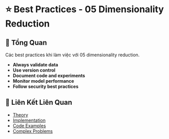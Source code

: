 # ⭐ Best Practices - 05 Dimensionality Reduction

## 🎯 Tổng Quan

Các best practices khi làm việc với 05 dimensionality reduction.

- **Always validate data**
- **Use version control**
- **Document code and experiments**
- **Monitor model performance**
- **Follow security best practices**

## 🔗 Liên Kết Liên Quan

- [Theory](./THEORY_05_dimensionality_reduction.md)
- [Implementation](./IMPLEMENTATION_05_dimensionality_reduction.md)
- [Code Examples](./CODE_EXAMPLES_05_dimensionality_reduction.md)
- [Complex Problems](./COMPLEX_PROBLEMS.md)
